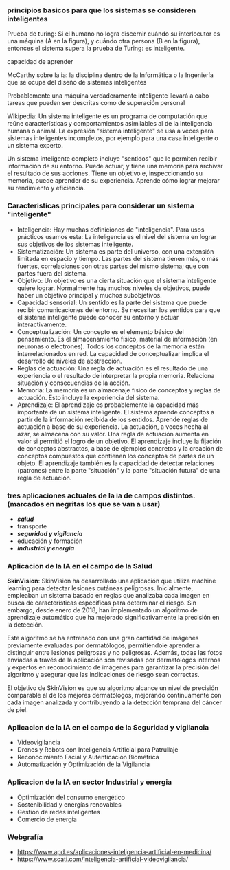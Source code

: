 ### principios basicos para que los sistemas se consideren inteligentes

Prueba de turing: Si el humano no logra discernir cuándo su interlocutor es una máquina (A en la figura), y cuándo otra persona (B en la figura), entonces el sistema supera la prueba de Turing: es inteligente.

capacidad de aprender

McCarthy sobre la ia: la disciplina dentro de la Informática o la Ingeniería que se ocupa del diseño de sistemas inteligentes

Probablemente una máquina verdaderamente inteligente llevará a cabo tareas que pueden ser descritas como de superación personal

Wikipedia: Un sistema inteligente es un programa de computación que reúne características y comportamientos asimilables al de la inteligencia humana o animal. La expresión "sistema inteligente" se usa a veces para sistemas inteligentes incompletos, por ejemplo para una casa inteligente o un sistema experto.

Un sistema inteligente completo incluye "sentidos" que le permiten recibir información de su entorno. Puede actuar, y tiene una memoria para archivar el resultado de sus acciones. Tiene un objetivo e, inspeccionando su memoria, puede aprender de su experiencia. Aprende cómo lograr mejorar su rendimiento y eficiencia.

### Caracteristicas principales para considerar un sistema "inteligente"
- Inteligencia: Hay muchas definiciones de "inteligencia". Para usos prácticos usamos esta: La inteligencia es el nivel del sistema en lograr sus objetivos de los sistemas inteligente.
- Sistematización: Un sistema es parte del universo, con una extensión limitada en espacio y tiempo. Las partes del sistema tienen más, o más fuertes, correlaciones con otras partes del mismo sistema; que con partes fuera del sistema.
- Objetivo: Un objetivo es una cierta situación que el sistema inteligente quiere lograr. Normalmente hay muchos niveles de objetivos, puede haber un objetivo principal y muchos subobjetivos.
- Capacidad sensorial: Un sentido es la parte del sistema que puede recibir comunicaciones del entorno. Se necesitan los sentidos para que el sistema inteligente puede conocer su entorno y actuar interactivamente.
- Conceptualización: Un concepto es el elemento básico del pensamiento. Es el almacenamiento físico, material de información (en neuronas o electrones). Todos los conceptos de la memoria están interrelacionados en red. La capacidad de conceptualizar implica el desarrollo de niveles de abstracción.
- Reglas de actuación: Una regla de actuación es el resultado de una experiencia o el resultado de interpretar la propia memoria. Relaciona situación y consecuencias de la acción.
- Memoria: La memoria es un almacenaje físico de conceptos y reglas de actuación. Esto incluye la experiencia del sistema.
- Aprendizaje: El aprendizaje es probablemente la capacidad más importante de un sistema inteligente. El sistema aprende conceptos a partir de la información recibida de los sentidos. Aprende reglas de actuación a base de su experiencia. La actuación, a veces hecha al azar, se almacena con su valor. Una regla de actuación aumenta en valor si permitió el logro de un objetivo. El aprendizaje incluye la fijación de conceptos abstractos, a base de ejemplos concretos y la creación de conceptos compuestos que contienen los conceptos de partes de un objeto. El aprendizaje también es la capacidad de detectar relaciones (patrones) entre la parte "situación" y la parte "situación futura" de una regla de actuación.

### tres aplicaciones actuales de la ia de campos distintos. (marcados en negritas los que se van a usar)

- ***salud***
- transporte
- ***seguridad y vigilancia***
- educación y formación
- ***industrial y energia***

### Aplicacion de la IA en el campo de la Salud

**SkinVision**: ​SkinVision ha desarrollado una aplicación que utiliza machine learning para detectar lesiones cutáneas peligrosas. Inicialmente, empleaban un sistema basado en reglas que analizaba cada imagen en busca de características específicas para determinar el riesgo. Sin embargo, desde enero de 2018, han implementado un algoritmo de aprendizaje automático que ha mejorado significativamente la precisión en la detección.

Este algoritmo se ha entrenado con una gran cantidad de imágenes previamente evaluadas por dermatólogos, permitiéndole aprender a distinguir entre lesiones peligrosas y no peligrosas. Además, todas las fotos enviadas a través de la aplicación son revisadas por dermatólogos internos y expertos en reconocimiento de imágenes para garantizar la precisión del algoritmo y asegurar que las indicaciones de riesgo sean correctas.

El objetivo de SkinVision es que su algoritmo alcance un nivel de precisión comparable al de los mejores dermatólogos, mejorando continuamente con cada imagen analizada y contribuyendo a la detección temprana del cáncer de piel.
### Aplicacion de la IA en el campo de la Seguridad y vigilancia

- Videovigilancia
- Drones y Robots con Inteligencia Artificial para Patrullaje
- Reconocimiento Facial y Autenticación Biométrica
- Automatización y Optimización de la Vigilancia

### Aplicacion de la IA en sector Industrial y energia

- Optimización del consumo energético
- Sostenibilidad y energías renovables
- Gestión de redes inteligentes
- Comercio de energía

### Webgrafía

- https://www.apd.es/aplicaciones-inteligencia-artificial-en-medicina/
- https://www.scati.com/inteligencia-artificial-videovigilancia/

